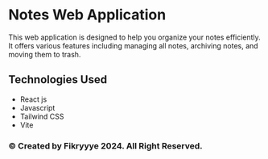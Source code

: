 # Notes Web Application
This web application is designed to help you organize your notes efficiently. It offers various features including managing all notes, archiving notes, and moving them to trash.

## Technologies Used
- React js
- Javascript
- Tailwind CSS
- Vite

### © Created by Fikryyye 2024. All Right Reserved.
















